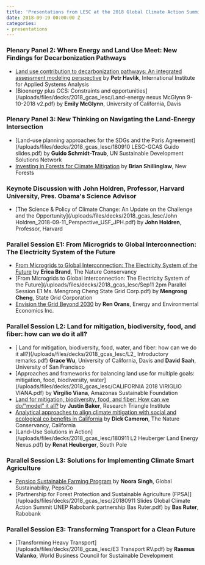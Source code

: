 ```yaml
---
title: 'Presentations from LESC at the 2018 Global Climate Action Summit'
date: 2018-09-19 00:00:00 Z
categories:
- presentations
---
```


### Plenary Panel 2: Where Energy and Land Use Meet: New Findings for Decarbonization Pathways
* [Land use contribution to decarbonization pathways: An integrated assessment modeling perspective](/uploads/files/decks/2018_gcas_lesc/PetrHavlik_SanFrancisco_20180911.pdf) by **Petr Havlik**, International Institute for Applied Systems Analysis
* [Bioenergy plus CCS: Constraints and opportunities](/uploads/files/decks/2018_gcas_lesc/Land-energy nexus McGlynn 9-10-2018 v2.pdf) by **Emily McGlynn**, University of California, Davis

### Plenary Panel 3: New Thinking on Navigating the Land-Energy Intersection
* [Land-use planning approaches for the SDGs and the Paris Agreement](/uploads/files/decks/2018_gcas_lesc/180910 LESC-GCAS Guido slides.pdf) by **Guido Schmidt-Traub**, UN Sustainable Development Solutions Network
* [Investing in Forests for Climate Mitigation](/uploads/files/decks/2018_gcas_lesc/P3_Shillinglaw.pdf) by **Brian Shillinglaw**, New Forests

### Keynote Discussion with John Holdren, Professor, Harvard University, Pres. Obama's Science Advisor
* [The Science & Policy of Climate Change: An Update on the Challenge and the Opportunity](/uploads/files/decks/2018_gcas_lesc/John Holdren_2018-09-11_Perspective_USF_JPH.pdf) by **John Holdren**, Professor, Harvard

### Parallel Session E1: From Microgrids to Global Interconnection: The Electricity System of the Future
* [From Microgrids to Global Interconnection: The Electricity System of the Future](/uploads/files/decks/2018_gcas_lesc/Brand-LESC-GCAS.pdf) by **Erica Brand**, The Nature Conservancy
* [From Microgrids to Global Interconnection: The Electricity System of the Future](/uploads/files/decks/2018_gcas_lesc/Sep11 2pm Parallel Session E1 Ms. Mengrong Cheng State Grid Corp.pdf) by **Mengrong Cheng**, State Grid Corporation
* [Envision the Grid Beyond 2030](/uploads/files/decks/2018_gcas_lesc/Ren-Orans-E3-Low-Emission-Solutions-Conference.pdf) by **Ren Orans**, Energy and Environmental Economics Inc.

### Parallel Session L2: Land for mitigation, biodiversity, food, and fiber: how can we do it all?
* [ Land for mitigation, biodiversity, food, water, and fiber: how can we do it all?](/uploads/files/decks/2018_gcas_lesc/L2_ Introductory remarks.pdf) **Grace Wu**, University of California, Davis and **David Saah**, University of San Francisco
* [Approaches and frameworks for balancing land use for multiple goals: mitigation, food, biodiversity, water](/uploads/files/decks/2018_gcas_lesc/CALIFORNIA 2018 VIRIGLIO VIANA.pdf) by **Virgilio Viana**, Amazonas Sustainable Foundation
* [Land for mitigation, biodiversity, food, and fiber: How can we do/“model” it all?](uploads/files/decks/2018_gcas_lesc/BakerHavlik_SanFrancisco_20180911_v3.pdf) by **Justin Baker**, Research Triangle Institute
* [ Analytical approaches to align climate mitigation with social and ecological co benefits in California](/uploads/files/decks/2018_gcas_lesc/Cameron_LESC_slides_final_for_pdf.pdf) by **Dick Cameron**, The Nature Conservancy, California
* [Land–Use Solutions in Action](/uploads/files/decks/2018_gcas_lesc/180911 L2 Heuberger Land Energy Nexus.pdf) by **Renat Heuberger**, South Pole

### Parallel Session L3: Solutions for Implementing Climate Smart Agriculture
* [Pepsico Sustainable Farming Program](/uploads/files/decks/2018_gcas_lesc/Pepsi_GCAS.pdf) by **Noora Singh**, Global Sustainability, PepsiCo
* [Partnership for Forest Protection and Sustainable Agriculture (FPSA)](/uploads/files/decks/2018_gcas_lesc/20180911 Slides Global Climate Action Summit UNEP Rabobank partnership Bas Ruter.pdf) by **Bas Ruter**, Rabobank

### Parallel Session E3: Transforming Transport for a Clean Future
* [Transforming Heavy Transport](/uploads/files/decks/2018_gcas_lesc/E3 Transport RV.pdf) by **Rasmus Valanko**, World Business Council for Sustainable Development
